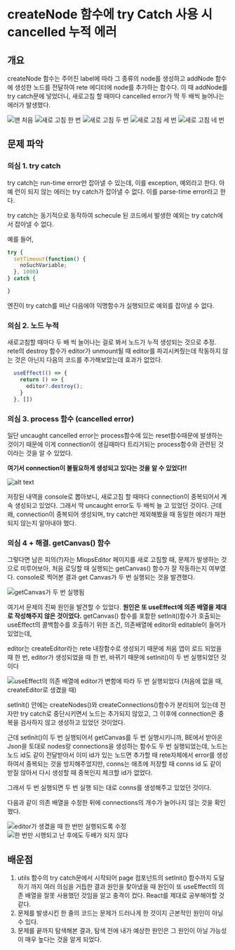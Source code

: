 # createNode 함수에 try Catch 사용 시 cancelled 누적 에러

## 개요

createNode 함수는 주어진 label에 따라 그 종류의 node를 생성하고 addNode 함수에 생성한 노드를 전달하여 rete 에디터에 node를 추가하는 함수다. 이 때 addNode를 try catch문에 넣었더니, 새로고침 할 때마다 cancelled error가 딱 두 배씩 늘어나는 에러가 발생했다.

<!-- 왜지? 단순히 try catch가 문제가 아닐 것 같아 -->

![맨 처음](/99_images/240417_try_catch_cancelled_누적/image-2.png)
![새로 고침 한 번](/99_images/240417_try_catch_cancelled_누적/image-3.png)
![새로 고침 두 번](/99_images/240417_try_catch_cancelled_누적/image-4.png)
![새로 고침 세 번](/99_images/240417_try_catch_cancelled_누적/image-5.png)
![새로 고침 네 번](/99_images/240417_try_catch_cancelled_누적/image-1.png)

<!-- 와..진짜 감도 안잡혀 뭐지............?? -->

## 문제 파악

### 의심 1. try catch

try catch는 run-time error만 잡아낼 수 있는데, 이를 exception, 예외라고 한다.
아예 런이 되지 않는 에러는 try catch가 잡아낼 수 없다.
이를 parse-time error라고 한다.

try catch는 동기적으로 동작하여 schecule 된 코드에서 발생한 예외는 try catch에서 잡아낼 수 없다.

예를 들어,

```js
try { 
  setTimeout(function() {
    noSuchVariable;
  }, 1000)
} catch {

}
```

엔진이 try catch를 떠난 다음에야 익명함수가 실행되므로 예외를 잡아낼 수 없다.

### 의심 2. 노드 누적

새로고침할 때마다 두 배 씩 늘어나는 걸로 봐서 노드가 누적 생성되는 것으로 추정.
rete의 destroy 함수가 editor가 unmount될 때 editor를 파괴시켜줬는데 작동하지 않는 것은 아닌지 다음의 코드를 추가해보았는데 효과가 없었다.

```js
  useEffect(() => {
    return () => {
      editor?.destroy();
    }
  }, [])
```

### 의심 3. process 함수 (cancelled error)

일단 uncaught cancelled error는 process함수에 있는 reset함수때문에 발생하는 것이기 때문에 이게 connection이 생길때마다 트리거되는 process함수와 관련된 것이라는 것을 알 수 있었다.

**여기서 connection이 불필요하게 생성되고 있다는 것을 알 수 있었다!!**

![alt text](/99_images/240417_try_catch_cancelled_누적/image-6.png)

저장된 내역을 console로 뽑아보니, 새로고침 할 때마다 connection이 중복되어서 계속 생성되고 있었다. 그래서 딱 uncaught error도 두 배씩 늘 고 있었던 것이다. 근데 왜, connection이 중복되어 생성되며, try catch만 제외해봤을 때 동일한 에러가 재현되지 않는지 알아내야 했다.

### 의심 4 + 해결. getCanvas() 함수

그렇다면 남은 피의(?)자는 MlopsEditor 페이지를 새로 고침할 때, 문제가 발생하는 것으로 미루어보아, 처음 로딩할 때 실행되는 getCanvas() 함수가 잘 작동하는지 여부였다. console로 찍어본 결과 get Canvas가 두 번 실행되는 것을 발견했다.

![getCanvas가 두 번 실행됨](/99_images/240417_try_catch_cancelled_누적/image-10.png)

여기서 문제의 진짜 원인을 발견할 수 있었다. **원인은 또 useEffect에 의존 배열을 제대로 작성해주지 않은 것이었다.** getCanvas() 함수를 포함한 setInit()함수가 호출되는 useEffect의 콜백함수를 호출하기 위한 조건, 의존배열에 editor와 editable이 들어가 있었는데,

editor는 createEditor라는 rete 내장함수로 생성되기 때문에 처음 앱이 로드 되었을 때 한 번, editor가 생성되었을 때 한 번, 바뀌기 때문에 setInit()이 두 번 실행되었던 것이다

![useEffect의 의존 배열에 editor가 변함에 따라 두 번 실행되었다 (처음에 없을 때, createEditor로 생겼을 때)](/99_images/240417_try_catch_cancelled_누적/image-9.png)

setInit() 안에는 createNodes()와 createConnections()함수가 분리되어 있는데 전자만 try catch로 중단시키면서 노드는 추가되지 않았고, 그 이후에 connection은 중복을 검사하지 않고 생성하고 있었던 것이었다.

근데 setInit()이 두 번 실행되어서 getCanvas를 두 번 실행시키니까, BE에서 받아온 Json을 토대로 nodes랑 connections을 생성하는 함수도 두 번 실행되었는데, 노드는 노드 id도 같이 전달받아서 이미 id가 있는 노드면 추가할 때 rete자체에서 error를 생성하여서 중복되는 것을 방지해주었지만, conns는 애초에 저장할 때 conns id 도 같이 받질 않아서 다시 생성할 때 중복인지 체크할 id가 없었다.

그래서 두 번 실행되면 두 번 실행 되는 대로 conns를 생성해주고 있었던 것이다.

다음과 같이 의존 배열을 수정한 뒤에 connections의 개수가 늘어나지 않는 것을 확인했다.

![editor가 생겼을 때 한 번만 실행되도록 수정](/99_images/240417_try_catch_cancelled_누적/image-11.png)
![한 번만 시행되고 난 후에도 두배가 되지 않다](/99_images/240417_try_catch_cancelled_누적/image-12.png)

<!-- ![createNodesByJson, createConnsByJson 코드!!](/99_images/240417_try_catch_cancelled_누적/image-13.png) -->

## 배운점

1. utils 함수의 try catch문에서 시작되어 page 컴포넌트의 setInit() 함수까지 도달하기 까지 여러 의심을 거듭한 결과 원인을 찾아냈을 때 원인이 또 useEffect의 의존 배열을 잘못 사용했던 것임을 알고 충격이 컸다. React를 제대로 공부해야할 것 같다.
1. 문제를 발생시킨 한 줄의 코드는 문제가 드러나게 한 것이지 근본적인 원인이 아닐 수 있다.
1. 문제를 끝까지 탐색해본 결과, 탐색 전에 내가 예상한 원인은 그 원인이 아닐 가능성이 매우 높다는 것을 알게 되었다.
